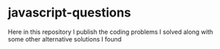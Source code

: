 # javascript-questions
Here in this repository I publish the coding problems I solved along with some other alternative solutions I found
